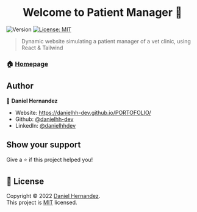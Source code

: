 <h1 align="center">Welcome to Patient Manager 👋</h1>
<p>
  <img alt="Version" src="https://img.shields.io/badge/version-1.0.0-blue.svg?cacheSeconds=2592000" />
  <a href="#" target="_blank">
    <img alt="License: MIT" src="https://img.shields.io/badge/License-MIT-yellow.svg" />
  </a>
</p>

> Dynamic website simulating a patient manager of a vet clinic, using React & Tailwind

### 🏠 [Homepage](https://danielhh-dev.github.io/Patient-Manager/)

## Author

👤 **Daniel Hernandez**

* Website: https://danielhh-dev.github.io/PORTOFOLIO/
* Github: [@danielhh-dev](https://github.com/danielhh-dev)
* LinkedIn: [@danielhhdev](https://linkedin.com/in/danielhhdev/)

## Show your support

Give a ⭐️ if this project helped you!

## 📝 License

Copyright © 2022 [Daniel Hernandez](https://github.com/danielhh-dev).<br />
This project is [MIT](https://github.com/danielhh-dev/Batata/blob/master/LICENSE) licensed.
